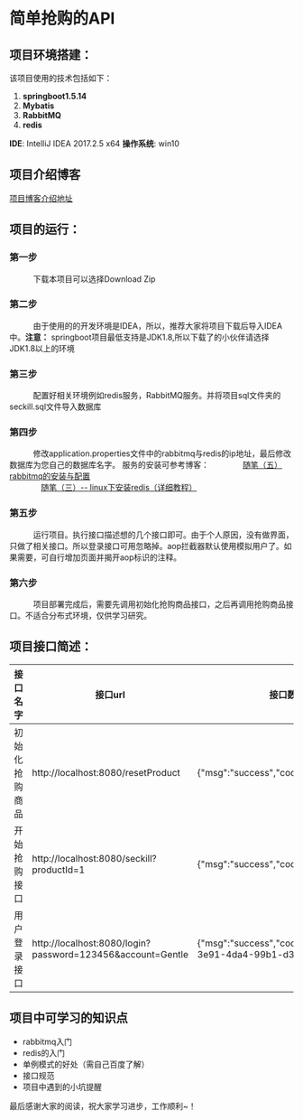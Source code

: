 # 简单抢购的API

## 项目环境搭建：
该项目使用的技术包括如下：
1. **springboot1.5.14**
2. **Mybatis**
3. **RabbitMQ**
4. **redis**

**IDE**: IntelliJ IDEA 2017.2.5 x64 
**操作系统**: win10

## 项目介绍博客

[项目博客介绍地址](https://blog.csdn.net/weixin_41622183/article/details/82820484)


## 项目的运行：
### **第一步**
　　　下载本项目可以选择Download Zip
### **第二步**
　　　由于使用的的开发环境是IDEA，所以，推荐大家将项目下载后导入IDEA中。**注意：** springboot项目最低支持是JDK1.8,所以下载了的小伙伴请选择JDK1.8以上的环境

### **第三步**
　　　配置好相关环境例如redis服务，RabbitMQ服务。并将项目sql文件夹的seckill.sql文件导入数据库
### **第四步**
　　　修改application.properties文件中的rabbitmq与redis的ip地址，最后修改数据库为您自己的数据库名字。
      服务的安装可参考博客：
　　　　[随笔（五） rabbitmq的安装与配置](https://blog.csdn.net/weixin_41622183/article/details/82824182)<br/>
　　　　[随笔（三）-- linux下安装redis（详细教程）](https://blog.csdn.net/weixin_41622183/article/details/80030815)
### **第五步**
　　　运行项目。执行接口描述想的几个接口即可。由于个人原因，没有做界面，只做了相关接口。所以登录接口可用忽略掉。aop拦截器默认使用模拟用户了。如果需要，可自行增加页面并揭开aop标识的注释。
### **第六步**
　　　项目部署完成后，需要先调用初始化抢购商品接口，之后再调用抢购商品接口。不适合分布式环境，仅供学习研究。
## 项目接口简述：

|接口名字|接口url |接口数据返回
| ------|--- |------|
| 初始化抢购商品|http://localhost:8080/resetProduct| {"msg":"success","code":0,"data":"OK"}|
| 开始抢购接口|http://localhost:8080/seckill?productId=1|{"msg":"success","code":0,"data":"OK"}|
| 用户登录接口|http://localhost:8080/login?password=123456&account=Gentle| {"msg":"success","code":0,"data":"f6efa8e6-3e91-4da4-99b1-d38691e1ef02"}|



## 项目中可学习的知识点
- rabbitmq入门
- redis的入门
- 单例模式的好处（需自己百度了解）
- 接口规范
- 项目中遇到的小坑提醒


最后感谢大家的阅读，祝大家学习进步，工作顺利~！

